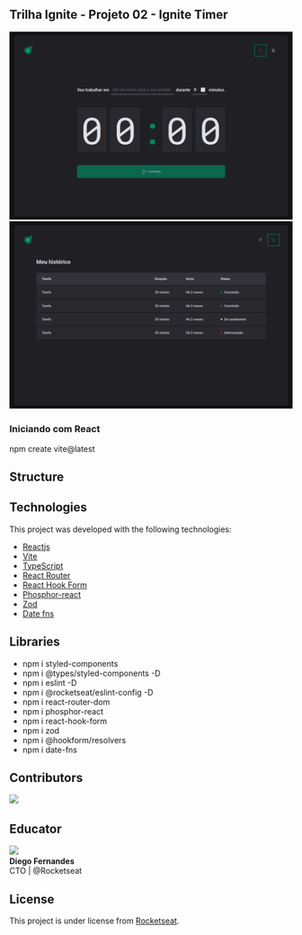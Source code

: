 ## Trilha Ignite - Projeto 02 - Ignite Timer

![alt text](./src/assets/imgs-project/image.png)
![alt text](./src/assets/imgs-project/image-1.png)

### Iniciando com React

npm create vite@latest

## Structure

## Technologies

This project was developed with the following technologies:

- [Reactjs](https://reactjs.org)
- [Vite](https://vitejs.dev/)
- [TypeScript](https://www.typescriptlang.org)
- [React Router]()
- [React Hook Form]()
- [Phosphor-react]()
- [Zod]()
- [Date fns]()

## Libraries

- npm i styled-components
- npm i @types/styled-components -D
- npm i eslint -D
- npm i @rocketseat/eslint-config -D
- npm i react-router-dom
- npm i phosphor-react
- npm i react-hook-form
- npm i zod
- npm i @hookform/resolvers
- npm i date-fns

## Contributors

[![](https://contrib.rocks/image?repo=joneskleber/joneskleber)](https://github.com/joneskleber)

## Educator

[![](https://contrib.rocks/image?repo=diego3g/diego3g)](https://github.com/diego3g)</br><strong>Diego Fernandes</strong><br/>CTO | @Rocketseat

## License

This project is under license from [Rocketseat](https://www.rocketseat.com.br/).
